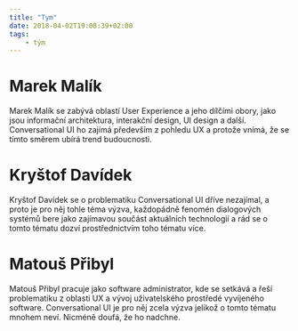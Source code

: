 ```yaml
---
title: "Tym"
date: 2018-04-02T19:08:39+02:00
tags:
    - tým
---
```


# Marek Malík

Marek Malík se zabývá oblastí User Experience a jeho dílčími obory, jako jsou informační architektura, interakční design, UI design a další. Conversational UI ho zajímá především z pohledu UX a protože vnímá, že se tímto směrem ubírá trend budoucnosti.

# Kryštof Davídek

Kryštof Davídek se o problematiku Conversational UI dříve nezajímal, a proto je pro něj tohle téma výzva, každopádně fenomén dialogových systémů bere jako zajímavou součást aktuálních technologií a rád se o tomto tématu dozví prostřednictvím toho tématu více.

# Matouš Přibyl

Matouš Přibyl pracuje jako software administrator, kde se setkává a řeší problematiku z oblasti UX a vývoj uživatelského prostředé vyvíjeného software. Conversational UI je pro něj zcela výzva jelikož o tomto tématu mnohem neví. Nicméně doufá, že ho nadchne.